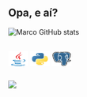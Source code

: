 ## Opa, e aí?

![Marco GitHub stats](https://github-readme-stats.vercel.app/api?username=MarcoAurelioMeneses&show_icons=true&theme=transparent)

<div style="display: inline_block"><br>
   <img align="center" alt="marco-java" height="30" width="40" src="https://raw.githubusercontent.com/devicons/devicon/master/icons/java/java-original.svg">
  <img align="center" alt="marco-Python" height="30" width="40" src="https://raw.githubusercontent.com/devicons/devicon/master/icons/python/python-original.svg">
  <img align="center" alt="marco-postg" height="30" width="40" src="https://raw.githubusercontent.com/devicons/devicon/master/icons/postgresql/postgresql-original.svg">
  
</div>
  
  ##
 
<div> 
 	 <a href="https://www.linkedin.com/in/marco-aur%C3%A9lio-santos-de-meneses-666436162/" target="_blank"><img src="https://img.shields.io/badge/-LinkedIn-%230077B5?style=for-the-badge&logo=linkedin&logoColor=white" target="_blank"></a> 
  
</div>




